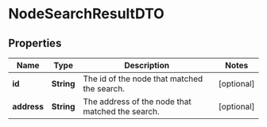 

# NodeSearchResultDTO

## Properties

Name | Type | Description | Notes
------------ | ------------- | ------------- | -------------
**id** | **String** | The id of the node that matched the search. |  [optional]
**address** | **String** | The address of the node that matched the search. |  [optional]



